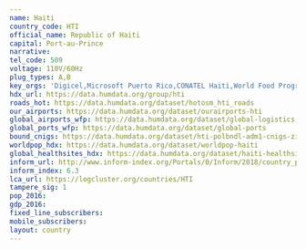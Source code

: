 ```yaml
---
name: Haiti
country_code: HTI
official_name: Republic of Haiti
capital: Port-au-Prince
narrative:
tel_code: 509
voltage: 110V/60Hz
plug_types: A,B
key_orgs: 'Digicel,Microsoft Puerto Rico,CONATEL Haiti,World Food Program,Électricité D''Haïti,AHTIC'
hdx_url: https://data.humdata.org/group/hti
roads_hot: https://data.humdata.org/dataset/hotosm_hti_roads
our_airports: https://data.humdata.org/dataset/ourairports-hti
global_airports_wfp: https://data.humdata.org/dataset/global-logistics
global_ports_wfp: https://data.humdata.org/dataset/global-ports
bound_cnigs: https://data.humdata.org/dataset/hti-polbndl-adm1-cnigs-zip
worldpop_hdx: https://data.humdata.org/dataset/worldpop-haiti
global_healthsites_hdx: https://data.humdata.org/dataset/haiti-healthsites
inform_url: http://www.inform-index.org/Portals/0/Inform/2018/country_profiles/HTI.pdf
inform_index: 6.3
lca_url: https://logcluster.org/countries/HTI
tampere_sig: 1
pop_2016:
gdp_2016:
fixed_line_subscribers:
mobile_subscribers:
layout: country
---
```

